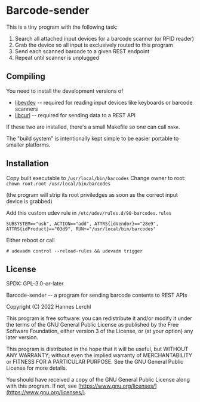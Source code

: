 # Barcode-sender

This is a tiny program with the following task:
 1. Search all attached input devices for a barcode scanner (or RFID reader)
 1. Grab the device so all input is exclusively routed to this program
 1. Send each scanned barcode to a given REST endpoint
 1. Repeat until scanner is unplugged

## Compiling

You need to install the development versions of
 * [libevdev](https://www.freedesktop.org/software/libevdev/doc/latest/index.html)
    -- required for reading input devices like keyboards or barcode scanners
 * [libcurl](https://curl.se/libcurl/) -- required for sending data to a REST API

If these two are installed, there's a small Makefile so one can call `make`.

The "build system" is intentionally kept simple to be easier portable to
smaller platforms.

## Installation

Copy built executable to `/usr/local/bin/barcodes`
Change owner to root: `chown root.root /usr/local/bin/barcodes`

(the program will strip its root priviledges as soon as the correct input
device is grabbed)

Add this custom udev rule in `/etc/udev/rules.d/90-barcodes.rules`

```
SUBSYSTEM=="usb", ACTION=="add", ATTRS{idVendor}=="28e9", ATTRS{idProduct}=="03d9", RUN+="/usr/local/bin/barcodes"
```

Either reboot or call
```
# udevadm control --reload-rules && udevadm trigger
```


## License

SPDX: GPL-3.0-or-later

Barcode-sender -- a program for sending barcode contents to REST APIs

Copyright (C) 2022 Hannes Lerchl

This program is free software: you can redistribute it and/or modify it under
the terms of the GNU General Public License as published by the Free Software
Foundation, either version 3 of the License, or (at your option) any later
version.

This program is distributed in the hope that it will be useful, but WITHOUT
ANY WARRANTY; without even the implied warranty of MERCHANTABILITY or FITNESS
FOR A PARTICULAR PURPOSE. See the GNU General Public License for more
details.

You should have received a copy of the GNU General Public License along with
this program. If not, see
[https://www.gnu.org/licenses/](https://www.gnu.org/licenses/).

